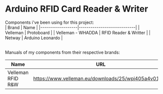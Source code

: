 # Arduino RFID Card Reader & Writer
Components i've been using for this project: <br>
| Brand             | Name                        |
|-------------------|-----------------------------|
| Velleman          | Protoboard                  |
| Velleman - WHADDA | RFID Reader & Writter       |
| Netway            | Arduino Leonardo            |
<br><br>

Manuals of my components from their respective brands:

| Name              | URL                                                  |
|-------------------|------------------------------------------------------|
| Velleman RFID R&W | https://www.velleman.eu/downloads/25/wpi405a4v01.pdf |
